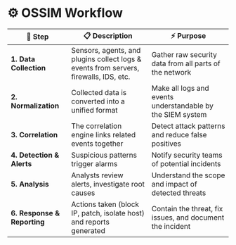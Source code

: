 # ⚙️ OSSIM Workflow

| 🧩 Step                  | 📋 Description                                           | ⚡ Purpose                                                   |
|--------------------------|-----------------------------------------------------------|---------------------------------------------------------------|
| **1. Data Collection**   | Sensors, agents, and plugins collect logs & events from servers, firewalls, IDS, etc. | Gather raw security data from all parts of the network         |
| **2. Normalization**     | Collected data is converted into a unified format          | Make all logs and events understandable by the SIEM system     |
| **3. Correlation**       | The correlation engine links related events together       | Detect attack patterns and reduce false positives               |
| **4. Detection & Alerts**| Suspicious patterns trigger alarms                         | Notify security teams of potential incidents                    |
| **5. Analysis**           | Analysts review alerts, investigate root causes            | Understand the scope and impact of detected threats             |
| **6. Response & Reporting** | Actions taken (block IP, patch, isolate host) and reports generated | Contain the threat, fix issues, and document the incident       |
